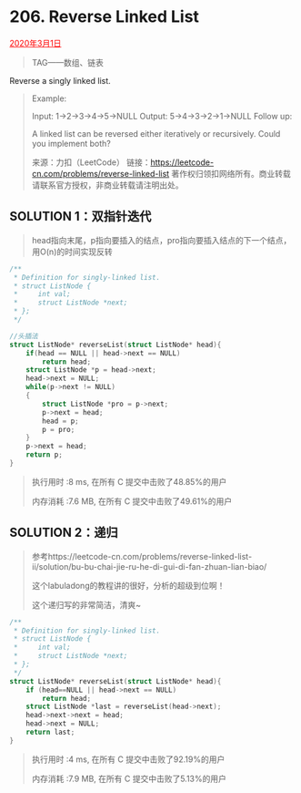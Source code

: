 # 206. Reverse Linked List

<font color = #FF0000><u>2020年3月1日</u></font>

> TAG——数组、链表

Reverse a singly linked list.

> Example:
>
> Input: 1->2->3->4->5->NULL
> Output: 5->4->3->2->1->NULL
> Follow up:
>   
>   A linked list can be reversed either iteratively or recursively. Could you implement both?
>   
>   
> 
> 来源：力扣（LeetCode）
>链接：https://leetcode-cn.com/problems/reverse-linked-list
> 著作权归领扣网络所有。商业转载请联系官方授权，非商业转载请注明出处。

## SOLUTION  1：双指针迭代

> head指向末尾，p指向要插入的结点，pro指向要插入结点的下一个结点，用O(n)的时间实现反转

```c
/**
 * Definition for singly-linked list.
 * struct ListNode {
 *     int val;
 *     struct ListNode *next;
 * };
 */

//头插法
struct ListNode* reverseList(struct ListNode* head){
	if(head == NULL || head->next == NULL)
		return head;
    struct ListNode *p = head->next;
    head->next = NULL;
    while(p->next != NULL)
    {
    	struct ListNode *pro = p->next;
    	p->next = head;
    	head = p;
    	p = pro;
    }
    p->next = head;
    return p;
}
```

> 执行用时 :8 ms, 在所有 C 提交中击败了48.85%的用户
>
> 内存消耗 :7.6 MB, 在所有 C 提交中击败了49.61%的用户

## SOLUTION  2：递归

> 参考https://leetcode-cn.com/problems/reverse-linked-list-ii/solution/bu-bu-chai-jie-ru-he-di-gui-di-fan-zhuan-lian-biao/
>
> 这个labuladong的教程讲的很好，分析的超级到位啊！
>
> 这个递归写的非常简洁，清爽~

```c
/**
 * Definition for singly-linked list.
 * struct ListNode {
 *     int val;
 *     struct ListNode *next;
 * };
 */
struct ListNode* reverseList(struct ListNode* head){
	if (head==NULL || head->next == NULL) 
        return head;
    struct ListNode *last = reverseList(head->next);
    head->next->next = head;
    head->next = NULL;
    return last;
}
```

> 执行用时 :4 ms, 在所有 C 提交中击败了92.19%的用户
>
> 内存消耗 :7.9 MB, 在所有 C 提交中击败了5.13%的用户